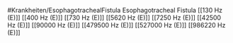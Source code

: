 #Krankheiten/EsophagotrachealFistula
Esophagotracheal Fistula
[[130 Hz (E)]]
[[400 Hz (E)]]
[[730 Hz (E)]]
[[5620 Hz (E)]]
[[7250 Hz (E)]]
[[42500 Hz (E)]]
[[90000 Hz (E)]]
[[479500 Hz (E)]]
[[527000 Hz (E)]]
[[986220 Hz (E)]]
